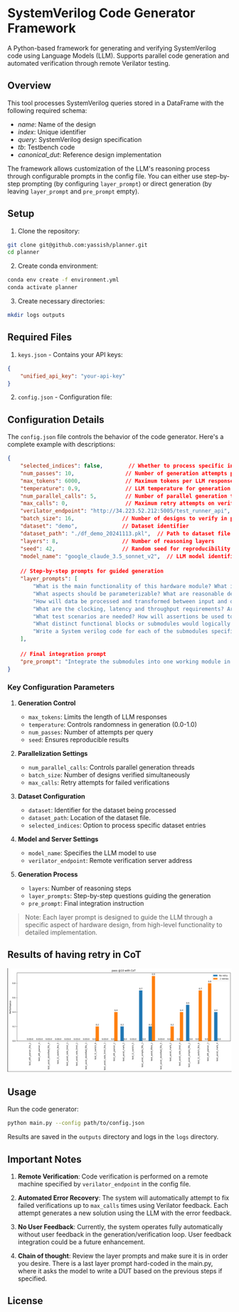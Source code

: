 # SystemVerilog Code Generator Framework

A Python-based framework for generating and verifying SystemVerilog code using Language Models (LLM). Supports parallel code generation and automated verification through remote Verilator testing.

## Overview

This tool processes SystemVerilog queries stored in a DataFrame with the following required schema:
- *name*: Name of the design
- *index*: Unique identifier
- *query*: SystemVerilog design specification
- *tb*: Testbench code
- *canonical_dut*: Reference design implementation

The framework allows customization of the LLM's reasoning process through configurable prompts in the config file. You can either use step-by-step prompting (by configuring `layer_prompt`) or direct generation (by leaving `layer_prompt` and `pre_prompt` empty).

## Setup

1. Clone the repository:
```bash
git clone git@github.com:yassish/planner.git
cd planner
```

2. Create conda environment:
```bash
conda env create -f environment.yml
conda activate planner
```

3. Create necessary directories:
```bash
mkdir logs outputs
```

## Required Files

1. `keys.json` - Contains your API keys:
```json
{
    "unified_api_key": "your-api-key"
}
```

2. `config.json` - Configuration file:
## Configuration Details

The `config.json` file controls the behavior of the code generator. Here's a complete example with descriptions:

```json
{
    "selected_indices": false,        // Whether to process specific indices from dataset. If false, processes all
    "num_passes": 10,                // Number of generation attempts per query
    "max_tokens": 6000,              // Maximum tokens per LLM response
    "temperature": 0.9,              // LLM temperature for generation (higher = more creative)
    "num_parallel_calls": 5,         // Number of parallel generation threads
    "max_calls": 0,                  // Maximum retry attempts on verification failure (0 = no retries)
    "verilator_endpoint": "http://34.223.52.212:5005/test_runner_api",  // Remote Verilator server endpoint
    "batch_size": 16,               // Number of designs to verify in parallel
    "dataset": "demo",              // Dataset identifier
    "dataset_path": "./df_demo_20241113.pkl",  // Path to dataset file
    "layers": 8,                    // Number of reasoning layers
    "seed": 42,                     // Random seed for reproducibility
    "model_name": "google_claude_3.5_sonnet_v2",  // LLM model identifier
    
    // Step-by-step prompts for guided generation
    "layer_prompts": [
        "What is the main functionality of this hardware module? What is the high-level block diagram?",
        "What aspects should be parameterizable? What are reasonable default values?",
        "How will data be processed and transformed between input and output? What registers and combinational logic are needed?",
        "What are the clocking, latency and throughput requirements? Are there specific timing constraints? What signals need to be reset? Should reset be synchronous or asynchronous?",
        "What test scenarios are needed? How will assertions be used to catch issues?",
        "What distinct functional blocks or submodules would logically divide this design? For each submodule identified, what specific task does it perform?",
        "Write a System verilog code for each of the submodules specified. What are the critical interfaces between these submodules?"
    ],
    
    // Final integration prompt
    "pre_prompt": "Integrate the submodules into one working module in SystemVerilog. Include all submodules in your final answer as one working module. Leave no comment referencing previous answers."
}
```

### Key Configuration Parameters

1. **Generation Control**
   - `max_tokens`: Limits the length of LLM responses
   - `temperature`: Controls randomness in generation (0.0-1.0)
   - `num_passes`: Number of attempts per query
   - `seed`: Ensures reproducible results

2. **Parallelization Settings**
   - `num_parallel_calls`: Controls parallel generation threads
   - `batch_size`: Number of designs verified simultaneously
   - `max_calls`: Retry attempts for failed verifications

3. **Dataset Configuration**
   - `dataset`: Identifier for the dataset being processed
   - `dataset_path`: Location of the dataset file.
   - `selected_indices`: Option to process specific dataset entries

4. **Model and Server Settings**
   - `model_name`: Specifies the LLM model to use
   - `verilator_endpoint`: Remote verification server address

5. **Generation Process**
   - `layers`: Number of reasoning steps
   - `layer_prompts`: Step-by-step questions guiding the generation
   - `pre_prompt`: Final integration instruction

> Note: Each layer prompt is designed to guide the LLM through a specific aspect of hardware design, from high-level functionality to detailed implementation.
## Results of having retry in CoT 

![Performance for each module](images/perf_retry.png)
## Usage

Run the code generator:
```bash
python main.py --config path/to/config.json
```

Results are saved in the `outputs` directory and logs in the `logs` directory.

## Important Notes

1. **Remote Verification**: Code verification is performed on a remote machine specified by `verilator_endpoint` in the config file.

2. **Automated Error Recovery**: The system will automatically attempt to fix failed verifications up to `max_calls` times using Verilator feedback. Each attempt generates a new solution using the LLM with the error feedback.

3. **No User Feedback**: Currently, the system operates fully automatically without user feedback in the generation/verification loop. User feedback integration could be a future enhancement.

4. **Chain of thought**: Review the layer prompts and make sure it is in order you desire. There is a last layer prompt hard-coded in the main.py, where it asks the model to write a DUT based on the previous steps if specified.

## License

